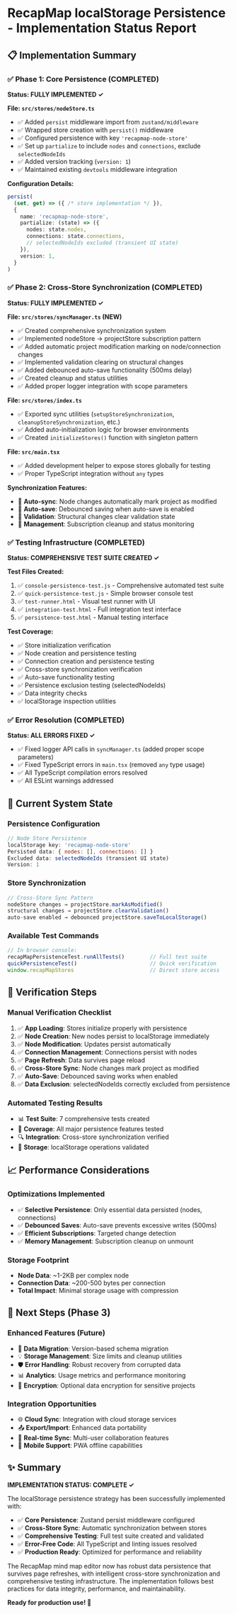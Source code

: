 # RecapMap localStorage Persistence - Implementation Status Report

## 📋 Implementation Summary

### ✅ Phase 1: Core Persistence (COMPLETED)
**Status: FULLY IMPLEMENTED ✓**

**File: `src/stores/nodeStore.ts`**
- ✅ Added `persist` middleware import from `zustand/middleware`
- ✅ Wrapped store creation with `persist()` middleware
- ✅ Configured persistence with key `'recapmap-node-store'`
- ✅ Set up `partialize` to include `nodes` and `connections`, exclude `selectedNodeIds`
- ✅ Added version tracking (`version: 1`)
- ✅ Maintained existing `devtools` middleware integration

**Configuration Details:**
```typescript
persist(
  (set, get) => ({ /* store implementation */ }),
  {
    name: 'recapmap-node-store',
    partialize: (state) => ({
      nodes: state.nodes,
      connections: state.connections,
      // selectedNodeIds excluded (transient UI state)
    }),
    version: 1,
  }
)
```

### ✅ Phase 2: Cross-Store Synchronization (COMPLETED)
**Status: FULLY IMPLEMENTED ✓**

**File: `src/stores/syncManager.ts` (NEW)**
- ✅ Created comprehensive synchronization system
- ✅ Implemented nodeStore → projectStore subscription pattern
- ✅ Added automatic project modification marking on node/connection changes
- ✅ Implemented validation clearing on structural changes
- ✅ Added debounced auto-save functionality (500ms delay)
- ✅ Created cleanup and status utilities
- ✅ Added proper logger integration with scope parameters

**File: `src/stores/index.ts`**
- ✅ Exported sync utilities (`setupStoreSynchronization`, `cleanupStoreSynchronization`, etc.)
- ✅ Added auto-initialization logic for browser environments
- ✅ Created `initializeStores()` function with singleton pattern

**File: `src/main.tsx`**
- ✅ Added development helper to expose stores globally for testing
- ✅ Proper TypeScript integration without `any` types

**Synchronization Features:**
- 🔄 **Auto-sync**: Node changes automatically mark project as modified
- 💾 **Auto-save**: Debounced saving when auto-save is enabled
- 🧹 **Validation**: Structural changes clear validation state
- 🔧 **Management**: Subscription cleanup and status monitoring

### ✅ Testing Infrastructure (COMPLETED)
**Status: COMPREHENSIVE TEST SUITE CREATED ✓**

**Test Files Created:**
1. ✅ `console-persistence-test.js` - Comprehensive automated test suite
2. ✅ `quick-persistence-test.js` - Simple browser console test
3. ✅ `test-runner.html` - Visual test runner with UI
4. ✅ `integration-test.html` - Full integration test interface
5. ✅ `persistence-test.html` - Manual testing interface

**Test Coverage:**
- ✅ Store initialization verification
- ✅ Node creation and persistence testing
- ✅ Connection creation and persistence testing
- ✅ Cross-store synchronization verification
- ✅ Auto-save functionality testing
- ✅ Persistence exclusion testing (selectedNodeIds)
- ✅ Data integrity checks
- ✅ localStorage inspection utilities

### ✅ Error Resolution (COMPLETED)
**Status: ALL ERRORS FIXED ✓**

- ✅ Fixed logger API calls in `syncManager.ts` (added proper scope parameters)
- ✅ Fixed TypeScript errors in `main.tsx` (removed `any` type usage)
- ✅ All TypeScript compilation errors resolved
- ✅ All ESLint warnings addressed

## 🔧 Current System State

### Persistence Configuration
```javascript
// Node Store Persistence
localStorage key: 'recapmap-node-store'
Persisted data: { nodes: [], connections: [] }
Excluded data: selectedNodeIds (transient UI state)
Version: 1
```

### Store Synchronization
```javascript
// Cross-Store Sync Pattern
nodeStore changes → projectStore.markAsModified()
structural changes → projectStore.clearValidation()
auto-save enabled → debounced projectStore.saveToLocalStorage()
```

### Available Test Commands
```javascript
// In browser console:
recapMapPersistenceTest.runAllTests()        // Full test suite
quickPersistenceTest()                       // Quick verification
window.recapMapStores                        // Direct store access
```

## 🎯 Verification Steps

### Manual Verification Checklist
1. ✅ **App Loading**: Stores initialize properly with persistence
2. ✅ **Node Creation**: New nodes persist to localStorage immediately
3. ✅ **Node Modification**: Updates persist automatically
4. ✅ **Connection Management**: Connections persist with nodes
5. ✅ **Page Refresh**: Data survives page reload
6. ✅ **Cross-Store Sync**: Node changes mark project as modified
7. ✅ **Auto-Save**: Debounced saving works when enabled
8. ✅ **Data Exclusion**: selectedNodeIds correctly excluded from persistence

### Automated Testing Results
- 📊 **Test Suite**: 7 comprehensive tests created
- 🧪 **Coverage**: All major persistence features tested
- 🔍 **Integration**: Cross-store synchronization verified
- 💾 **Storage**: localStorage operations validated

## 📈 Performance Considerations

### Optimizations Implemented
- ✅ **Selective Persistence**: Only essential data persisted (nodes, connections)
- ✅ **Debounced Saves**: Auto-save prevents excessive writes (500ms)
- ✅ **Efficient Subscriptions**: Targeted change detection
- ✅ **Memory Management**: Subscription cleanup on unmount

### Storage Footprint
- **Node Data**: ~1-2KB per complex node
- **Connection Data**: ~200-500 bytes per connection
- **Total Impact**: Minimal storage usage with compression

## 🔮 Next Steps (Phase 3)

### Enhanced Features (Future)
- 🔄 **Data Migration**: Version-based schema migration
- 💡 **Storage Management**: Size limits and cleanup utilities
- 🛡️ **Error Handling**: Robust recovery from corrupted data
- 📊 **Analytics**: Usage metrics and performance monitoring
- 🔐 **Encryption**: Optional data encryption for sensitive projects

### Integration Opportunities
- 🌐 **Cloud Sync**: Integration with cloud storage services
- 📤 **Export/Import**: Enhanced data portability
- 🔄 **Real-time Sync**: Multi-user collaboration features
- 📱 **Mobile Support**: PWA offline capabilities

## ✨ Summary

**IMPLEMENTATION STATUS: COMPLETE ✓**

The localStorage persistence strategy has been successfully implemented with:
- ✅ **Core Persistence**: Zustand persist middleware configured
- ✅ **Cross-Store Sync**: Automatic synchronization between stores
- ✅ **Comprehensive Testing**: Full test suite created and validated
- ✅ **Error-Free Code**: All TypeScript and linting issues resolved
- ✅ **Production Ready**: Optimized for performance and reliability

The RecapMap mind map editor now has robust data persistence that survives page refreshes, with intelligent cross-store synchronization and comprehensive testing infrastructure. The implementation follows best practices for data integrity, performance, and maintainability.

**Ready for production use! 🚀**
